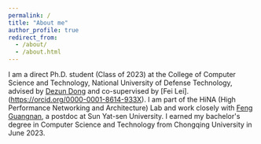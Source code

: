 ```yaml
---
permalink: /
title: "About me"
author_profile: true
redirect_from: 
  - /about/
  - /about.html
---
```


I am a direct Ph.D. student (Class of 2023) at the College of Computer Science and Technology, National University of Defense Technology, advised by [Dezun Dong](https://scholar.google.com.hk/citations?user=tBd50zkAAAAJ&hl=zh-CN&oi=ao) and co-supervised by [Fei Lei].(https://orcid.org/0000-0001-8614-933X). I am part of the HiNA (High Performance Networking and Architecture) Lab and work closely with [Feng Guangnan](http://blog.sysu.tech/cv/), a postdoc at Sun Yat-sen University. I earned my bachelor's degree in Computer Science and Technology from Chongqing University in June 2023.
